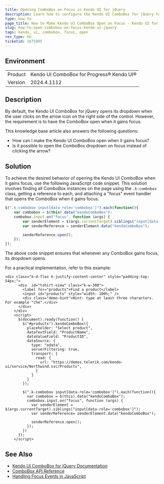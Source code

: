 ```yaml
---
title: Opening ComboBox on Focus in Kendo UI for jQuery
description: Learn how to configure the Kendo UI ComboBox for jQuery to open when the control gains focus, similar to the default behavior of the Telerik ComboBox.
type: how-to
page_title: How to Make Kendo UI ComboBox Open on Focus - Kendo UI for jQuery
slug: how-to-open-combobox-on-focus-kendo-ui-jquery
tags: kendo, ui, combobox, focus, open
res_type: kb
ticketid: 1675005
---
```


## Environment

<table>
<tbody>
<tr>
<td>Product</td>
<td>Kendo UI ComboBox for Progress® Kendo UI®</td>
</tr>
<tr>
<td>Version</td>
<td>2024.4.1112</td>
</tr>
</tbody>
</table>

## Description

By default, the Kendo UI ComboBox for jQuery opens its dropdown when the user clicks on the arrow icon on the right side of the control. However, the requirement is to have the ComboBox open when it gains focus.

This knowledge base article also answers the following questions:
- How can I make the Kendo UI ComboBox open when it gains focus?
- Is it possible to open the ComboBox dropdown on focus instead of clicking the arrow?

## Solution

To achieve the desired behavior of opening the Kendo UI ComboBox when it gains focus, use the following JavaScript code snippet. This solution involves finding all ComboBox instances on the page using the `.k-combobox` class, getting a reference to each, and attaching a "focus" event handler that opens the ComboBox when it gains focus.

```javascript
$(".k-combobox input[data-role='combobox']").each(function(){
    var combobox = $(this).data("kendoComboBox");
    combobox.input.on("focus", function (args) {
        var senderElement = $(args.currentTarget).siblings("input[data-role='combobox']");
        var senderReference = senderElement.data("kendoComboBox");

        senderReference.open();
    });
});
```

The above code snippet ensures that whenever any ComboBox gains focus, its dropdown opens.

For a practical implementation, refer to this example: 
```dojo
<div class="k-d-flex k-justify-content-center" style="padding-top: 54px;">
      <div  id="tshirt-view" class="k-w-300">
        <label for="products">Find a product</label>
        <input id="products" style="width: 100%;" />
        <div class="demo-hint">Hint: type at least three characters. For example "che".</div>
      </div>
    </div>
    <script>
      $(document).ready(function() {
        $("#products").kendoComboBox({
          placeholder: "Select product",
          dataTextField: "ProductName",
          dataValueField: "ProductID",          
          dataSource: {
            type: "odata",
            serverFiltering: true,
            transport: {
              read: {
                url: "https://demos.telerik.com/kendo-ui/service/Northwind.svc/Products",
              }
            }
          }
        });

        $(".k-combobox input[data-role='combobox']").each(function(){
          var combobox = $(this).data("kendoComboBox");
          combobox.input.on("focus", function (args) {
            var senderElement = $(args.currentTarget).siblings("input[data-role='combobox']");
            var senderReference= senderElement.data("kendoComboBox");

            senderReference.open();
          });
        })
      });
    </script>
```

## See Also

- [Kendo UI ComboBox for jQuery Documentation](https://docs.telerik.com/kendo-ui/controls/editors/combobox/overview)
- [ComboBox API Reference](https://docs.telerik.com/kendo-ui/api/javascript/ui/combobox)
- [Handling Focus Events in JavaScript](https://developer.mozilla.org/en-US/docs/Web/API/Element/focus_event)
